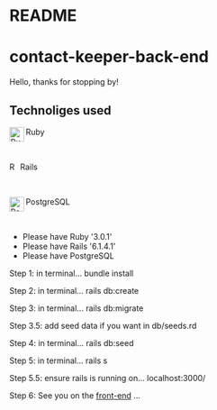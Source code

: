 # README
# contact-keeper-back-end
Hello, thanks for stopping by!
 ## Technoliges used
 
 Ruby
 <img align="left" alt="Ruby" width="26px" src="https://avatars0.githubusercontent.com/u/210414?s=400&v=4" />
 
 <br/>

 Rails
 <img align="left" alt="Rails" width="16px" src="https://upload.wikimedia.org/wikipedia/commons/thumb/c/c3/Ruby_on_Rails_logo.svg/1200px-Ruby_on_Rails_logo.svg.png" />
 
 <br/>

 PostgreSQL
 <img align="left" alt="PostgreSQL" width="26px" src="https://tse4.mm.bing.net/th?id=OIP.d0C-8A3W1HBzcHqHoUmAzgHaHa&pid=Api&P=0&w=300&h=300" />

 <br/>

 
* Please have Ruby '3.0.1'
* Please have Rails '6.1.4.1'
* Please have PostgreSQL 

Step 1: in terminal...  bundle install

Step 2: in terminal... rails db:create

Step 3: in terminal... rails db:migrate

Step 3.5: add seed data if you want in db/seeds.rd

Step 4: in terminal... rails db:seed 

Step 5: in terminal... rails s

Step 5.5: ensure rails is running on... localhost:3000/

Step 6: See you on the [front-end](https://github.com/JKofler93/contact-keeper-front-end) ...

